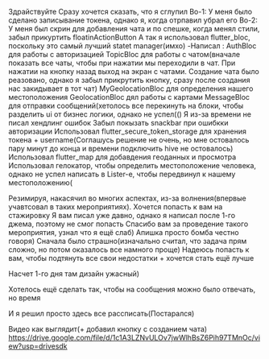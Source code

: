 Здрайствуйте
Сразу хочется сказать, что я сглупил
Во-1: У меня было сделано записывание токена, однако я, когда отрпавил убрал его
Во-2: У меня был скрин для добавления чата и по спешке, когда менял стили, забыл прикуртить floatinActionButton
А так я использовал flutter_bloc, поскольку это самый лучший statet manager(имхо)
-Написал :
  AuthBloc для работы с авторизацией
  TopicBloc для работы с чатом(вначале показать все чаты, чтобы при нажатии мы переходили в чат. При нажатии на кнопку назад выход на экран с чатами.
    Создание чата было реазовано, однако я забыл прикрутить кнопку, сразу после создания нас закидывает в тот чат)
   MyGeolocationBloc для определения нашего местоположения
   GeolocationBloc дял работы с картами
   MessageBloc для отправки сообщений(хетолось все перекинуть на блоки, чтобы разделить ui от бизнес логики, однако не успел(()
Я из-за времени не писал хендлинг ошибок
Забыл покызать snackbar при ошибкки авторизации
Использовал flutter_secure_token_storage для хранения токена + username(Соглашусь решение не очень, но мне остовалось пару минут до конца и времени подключить hive не остовалось)
Использовал flutter_map для добавдения геоданных и просмотра
Использовал гелокатор, чтобы определить местоположение человека, однако не успел написать в Lister-е, чтобы передвинул к нашему местоположению(

Резимируя, накасячил во многих аспектах, из-за волнения(впервые учавтсовал в таких мероприятиях). Хочется попасть к вам на стажировку
Я вам писал уже давно, однако я написал после 1-го джема, поэтому не смог попасть
Спасибо вам за проведение такого мероприятия, узнал что я ещё слаб)
Апишка просто бомба честно говоря)
Сначала было страшно(изначально считал, что задача прям сложно, но потом оказалось все намного проще)
Надеюсь попасть к вам, чтобы подтянуть все свои недостатки + хочется стать ещё лучше

Насчет 1-го дня там дизайн ужасный)

Хотелось ещё сделать так, чтобы на сообщения можно было отвечать, но время

И я решил просто здесь все рассписать(Постарался)

Видео как выглядит(+ добавил кнопку с созданием чата)
https://drive.google.com/file/d/1c1A3LZNvULOv7jwWlhBsZ6Pih97TMnOc/view?usp=drivesdk
